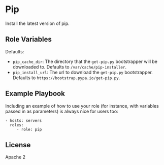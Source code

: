 Pip
===

Install the latest version of pip.

Role Variables
--------------

Defaults:

- `pip_cache_dir`: The directory that the `get-pip.py` bootstrapper will be downloaded to. Defaults to `/var/cache/pip-installer`.
- `pip_install_url`: The url to download the `get-pip.py` bootstrapper. Defaults to `https://bootstrap.pypa.io/get-pip.py`.

Example Playbook
----------------

Including an example of how to use your role (for instance, with variables passed in as parameters) is always nice for users too:

    - hosts: servers
      roles:
         - role: pip

License
-------

Apache 2

